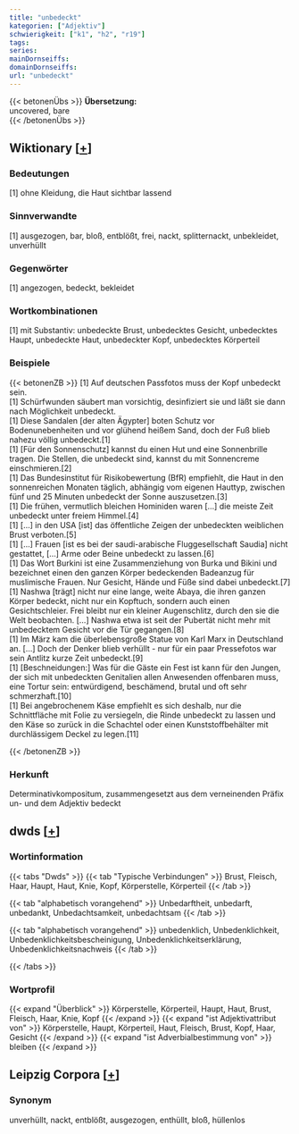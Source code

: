 ```yaml
---
title: "unbedeckt"
kategorien: ["Adjektiv"]
schwierigkeit: ["k1", "h2", "r19"]
tags:
series:
mainDornseiffs:
domainDornseiffs:
url: "unbedeckt"
---
```


{{< betonenÜbs >}}
**Übersetzung:**  
uncovered, bare  
{{< /betonenÜbs >}}

## Wiktionary [[+](https://de.wiktionary.org/wiki/unbedeckt)]

### Bedeutungen
[1] ohne Kleidung, die Haut sichtbar lassend  

### Sinnverwandte
[1] ausgezogen, bar, bloß, entblößt, frei, nackt, splitternackt, unbekleidet, unverhüllt  

### Gegenwörter
[1] angezogen, bedeckt, bekleidet  

### Wortkombinationen
[1] mit Substantiv: unbedeckte Brust, unbedecktes Gesicht, unbedecktes Haupt, unbedeckte Haut, unbedeckter Kopf, unbedecktes Körperteil  

### Beispiele
{{< betonenZB >}}
[1] Auf deutschen Passfotos muss der Kopf unbedeckt sein.  
[1] Schürfwunden säubert man vorsichtig, desinfiziert sie und läßt sie dann nach Möglichkeit unbedeckt.  
[1] Diese Sandalen [der alten Ägypter] boten Schutz vor Bodenunebenheiten und vor glühend heißem Sand, doch der Fuß blieb nahezu völlig unbedeckt.[1]  
[1] [Für den Sonnenschutz] kannst du einen Hut und eine Sonnenbrille tragen. Die Stellen, die unbedeckt sind, kannst du mit Sonnencreme einschmieren.[2]  
[1] Das Bundesinstitut für Risikobewertung (BfR) empfiehlt, die Haut in den sonnenreichen Monaten täglich, abhängig vom eigenen Hauttyp, zwischen fünf und 25 Minuten unbedeckt der Sonne auszusetzen.[3]  
[1] Die frühen, vermutlich bleichen Hominiden waren […] die meiste Zeit unbedeckt unter freiem Himmel.[4]  
[1] […] in den USA [ist] das öffentliche Zeigen der unbedeckten weiblichen Brust verboten.[5]  
[1] […] Frauen [ist es bei der saudi-arabische Fluggesellschaft Saudia] nicht gestattet, […] Arme oder Beine unbedeckt zu lassen.[6]  
[1] Das Wort Burkini ist eine Zusammenziehung von Burka und Bikini und bezeichnet einen den ganzen Körper bedeckenden Badeanzug für muslimische Frauen. Nur Gesicht, Hände und Füße sind dabei unbedeckt.[7]  
[1] Nashwa [trägt] nicht nur eine lange, weite Abaya, die ihren ganzen Körper bedeckt, nicht nur ein Kopftuch, sondern auch einen Gesichtschleier. Frei bleibt nur ein kleiner Augenschlitz, durch den sie die Welt beobachten. […] Nashwa etwa ist seit der Pubertät nicht mehr mit unbedecktem Gesicht vor die Tür gegangen.[8]  
[1] Im März kam die überlebensgroße Statue von Karl Marx in Deutschland an. […] Doch der Denker blieb verhüllt - nur für ein paar Pressefotos war sein Antlitz kurze Zeit unbedeckt.[9]  
[1] [Beschneidungen:] Was für die Gäste ein Fest ist kann für den Jungen, der sich mit unbedeckten Genitalien allen Anwesenden offenbaren muss, eine Tortur sein: entwürdigend, beschämend, brutal und oft sehr schmerzhaft.[10]  
[1] Bei angebrochenem Käse empfiehlt es sich deshalb, nur die Schnittfläche mit Folie zu versiegeln, die Rinde unbedeckt zu lassen und den Käse so zurück in die Schachtel oder einen Kunststoffbehälter mit durchlässigem Deckel zu legen.[11]  

{{< /betonenZB >}}
### Herkunft
Determinativkompositum, zusammengesetzt aus dem verneinenden Präfix un- und dem Adjektiv bedeckt  



## dwds [[+](https://www.dwds.de/wb/unbedeckt)]

### Wortinformation
{{< tabs "Dwds" >}}
{{< tab "Typische Verbindungen" >}}
Brust, Fleisch, Haar, Haupt, Haut, Knie, Kopf, Körperstelle, Körperteil
{{< /tab >}}

{{< tab "alphabetisch vorangehend" >}}
Unbedarftheit, unbedarft, unbedankt, Unbedachtsamkeit, unbedachtsam
{{< /tab >}}

{{< tab "alphabetisch vorangehend" >}}
unbedenklich, Unbedenklichkeit, Unbedenklichkeitsbescheinigung, Unbedenklichkeitserklärung, Unbedenklichkeitsnachweis
{{< /tab >}}

{{< /tabs >}}

### Wortprofil
{{< expand "Überblick" >}} Körperstelle, Körperteil, Haupt, Haut, Brust, Fleisch, Haar, Knie, Kopf {{< /expand >}}
{{< expand "ist Adjektivattribut von" >}} Körperstelle, Haupt, Körperteil, Haut, Fleisch, Brust, Kopf, Haar, Gesicht {{< /expand >}}
{{< expand "ist Adverbialbestimmung von" >}} bleiben {{< /expand >}}

## Leipzig Corpora [[+](https://corpora.uni-leipzig.de/en/res?word=unbedeckt&corpusId=deu_newscrawl-public_2018)]


### Synonym
unverhüllt, nackt, entblößt, ausgezogen, enthüllt, bloß, hüllenlos

